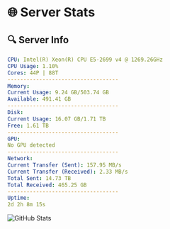 # 🌐 Server Stats
## 🔍 Server Info
```yaml
CPU: Intel(R) Xeon(R) CPU E5-2699 v4 @ 1269.26GHz
CPU Usage: 1.10%
Cores: 44P | 88T
-----------------------------------
Memory:
Current Usage: 9.24 GB/503.74 GB
Available: 491.41 GB
-----------------------------------
Disk:
Current Usage: 16.07 GB/1.71 TB
Free: 1.61 TB
-----------------------------------
GPU:
No GPU detected
-----------------------------------
Network:
Current Transfer (Sent): 157.95 MB/s
Current Transfer (Received): 2.33 MB/s
Total Sent: 14.73 TB
Total Received: 465.25 GB
-----------------------------------
Uptime:
2d 2h 8m 15s
```
![GitHub Stats](https://img.shields.io/badge/Updated-2025-02-10_00:51:33-blue)